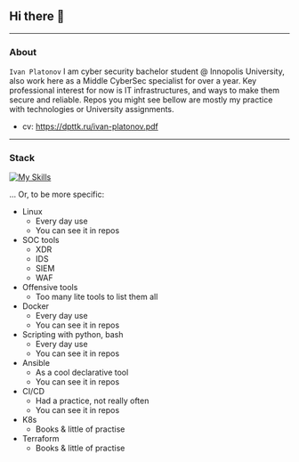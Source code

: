 ## Hi there 👋

---
### About
`Ivan Platonov`
I am cyber security bachelor student @ Innopolis University, also work here as a Middle CyberSec specialist for over a year. 
Key professional interest for now is IT infrastructures, and ways to make them secure and reliable. Repos you might see bellow are mostly my practice with technologies or University assignments. 

* cv: https://dpttk.ru/ivan-platonov.pdf

---
### Stack
[![My Skills](https://skillicons.dev/icons?i=bash,ansible,k8s,docker,linux,python)](https://skillicons.dev)

... Or, to be more specific:
* Linux
	* Every day use
 	* You can see it in repos 
* SOC tools
	* XDR
	* IDS
	* SIEM
	* WAF
* Offensive tools 
	* Too many lite tools to list them all
* Docker
	* Every day use
	* You can see it in repos
* Scripting with python, bash
	* Every day use
	* You can see it in repos
* Ansible
	* As a cool declarative tool 
	* You can see it in repos
* CI/CD
	* Had a practice, not really often
	* You can see it in repos
* K8s 
	* Books & little of practise
* Terraform 
	* Books & little of practise
